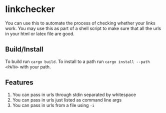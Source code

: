 # linkchecker
You can use this to automate the process of checking whether your links work. You may use this as part of a shell script to make sure that all the urls in your html or latex file are good.

## Build/Install
To build run `cargo build`. To install to a path run `cargo install --path <PATH>` with your path.

## Features
1. You can pass in urls through stdin separated by whitespace
2. You can pass in urls just listed as command line args
3. You can pass in urls from a file using `-i`
